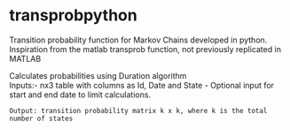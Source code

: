 # transprobpython
Transition probability function for Markov Chains developed in python.
Inspiration from the matlab transprob function, not previously replicated in MATLAB

Calculates probabilities using Duration algorithm   
    Inputs:-  nx3 table with columns as Id, Date and State
           - Optional input for start and end date to limit calculations.
           
    Output: transition probability matrix k x k, where k is the total number of states 
